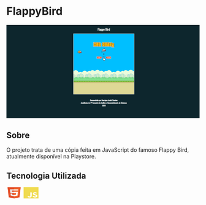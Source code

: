 # FlappyBird

<img src="https://github.com/HenriqueJardel/FlappyBird/blob/master/img.png"> 

## Sobre

O projeto trata de uma cópia feita em JavaScript do famoso Flappy Bird, atualmente disponível na Playstore.

## Tecnologia Utilizada

<img align="center" alt="Henri-HTML" height="30" width="40" src="https://raw.githubusercontent.com/devicons/devicon/master/icons/html5/html5-original.svg"> <img align="center" alt="Henri-Js" height="30" width="40" src="https://raw.githubusercontent.com/devicons/devicon/master/icons/javascript/javascript-plain.svg">
